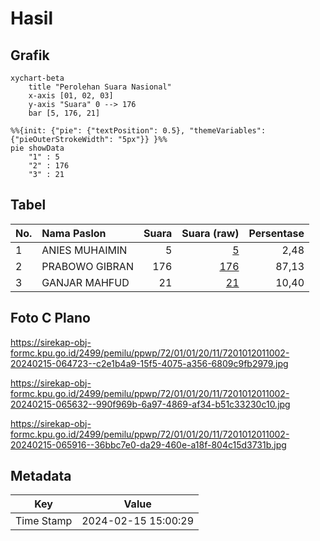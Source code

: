 # Hasil

## Grafik

```mermaid
xychart-beta
    title "Perolehan Suara Nasional"
    x-axis [01, 02, 03]
    y-axis "Suara" 0 --> 176
    bar [5, 176, 21]
```

```mermaid
%%{init: {"pie": {"textPosition": 0.5}, "themeVariables": {"pieOuterStrokeWidth": "5px"}} }%%
pie showData
    "1" : 5
    "2" : 176
    "3" : 21
```

## Tabel

| No. | Nama Paslon    | Suara | Suara (raw) | Persentase |
|:--- |:-------------- | -----:| -----------:| ----------:|
| 1   | ANIES MUHAIMIN | 5     | [5][p-1]    | 2,48       |
| 2   | PRABOWO GIBRAN | 176   | [176][p-2]  | 87,13      |
| 3   | GANJAR MAHFUD  | 21    | [21][p-3]   | 10,40      |


[p-1]: https://github.com/gigit-pemilu/pemilu-2024/blob/main/pilpres/hitung-suara/sub/72-sulawesi-tengah/sub/01-banggai/sub/01-batui/sub/2011-honbola/sub/002-tps/sub/paslon-1.txt
[p-2]: https://github.com/gigit-pemilu/pemilu-2024/blob/main/pilpres/hitung-suara/sub/72-sulawesi-tengah/sub/01-banggai/sub/01-batui/sub/2011-honbola/sub/002-tps/sub/paslon-2.txt
[p-3]: https://github.com/gigit-pemilu/pemilu-2024/blob/main/pilpres/hitung-suara/sub/72-sulawesi-tengah/sub/01-banggai/sub/01-batui/sub/2011-honbola/sub/002-tps/sub/paslon-3.txt

## Foto C Plano

https://sirekap-obj-formc.kpu.go.id/2499/pemilu/ppwp/72/01/01/20/11/7201012011002-20240215-064723--c2e1b4a9-15f5-4075-a356-6809c9fb2979.jpg

https://sirekap-obj-formc.kpu.go.id/2499/pemilu/ppwp/72/01/01/20/11/7201012011002-20240215-065632--990f969b-6a97-4869-af34-b51c33230c10.jpg

https://sirekap-obj-formc.kpu.go.id/2499/pemilu/ppwp/72/01/01/20/11/7201012011002-20240215-065916--36bbc7e0-da29-460e-a18f-804c15d3731b.jpg


## Metadata

| Key        | Value               |
| ---------- | ------------------- |
| Time Stamp | 2024-02-15 15:00:29 |




